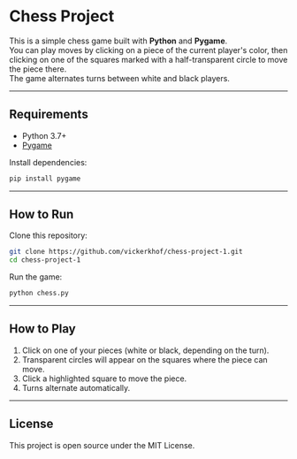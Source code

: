 # Chess Project

This is a simple chess game built with **Python** and **Pygame**.  
You can play moves by clicking on a piece of the current player's color, then clicking on one of the squares marked with a half-transparent circle to move the piece there.  
The game alternates turns between white and black players.

---

## Requirements
- Python 3.7+
- [Pygame](https://www.pygame.org/)

Install dependencies:
```bash
pip install pygame
```

---

## How to Run
Clone this repository:
```bash
git clone https://github.com/vickerkhof/chess-project-1.git
cd chess-project-1
```

Run the game:
```bash
python chess.py
```

---

## How to Play
1. Click on one of your pieces (white or black, depending on the turn).
2. Transparent circles will appear on the squares where the piece can move.
3. Click a highlighted square to move the piece.
4. Turns alternate automatically.

---

## License
This project is open source under the MIT License.
